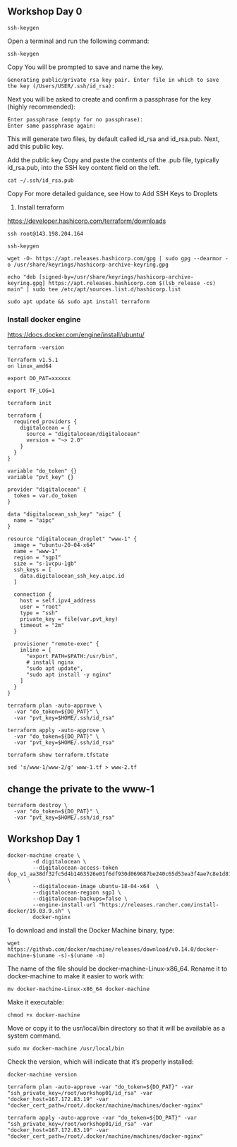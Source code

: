 ## Workshop Day 0

```
ssh-keygen
```

Open a terminal and run the following command:

```
ssh-keygen
```

Copy
You will be prompted to save and name the key.

```
Generating public/private rsa key pair. Enter file in which to save the key (/Users/USER/.ssh/id_rsa): 
```

Next you will be asked to create and confirm a passphrase for the key (highly recommended):

```
Enter passphrase (empty for no passphrase):
Enter same passphrase again: 
```

This will generate two files, by default called id_rsa and id_rsa.pub. Next, add this public key.

Add the public key
Copy and paste the contents of the .pub file, typically id_rsa.pub, into the SSH key content field on the left.

```
cat ~/.ssh/id_rsa.pub
```
Copy
For more detailed guidance, see How to Add SSH Keys to Droplets


1. Install terraform

https://developer.hashicorp.com/terraform/downloads

```
ssh root@143.198.204.164
```

```
ssh-keygen
```

```
wget -O- https://apt.releases.hashicorp.com/gpg | sudo gpg --dearmor -o /usr/share/keyrings/hashicorp-archive-keyring.gpg
```

```
echo "deb [signed-by=/usr/share/keyrings/hashicorp-archive-keyring.gpg] https://apt.releases.hashicorp.com $(lsb_release -cs) main" | sudo tee /etc/apt/sources.list.d/hashicorp.list
```

```
sudo apt update && sudo apt install terraform
```

### Install docker engine 

https://docs.docker.com/engine/install/ubuntu/


```
terraform -version
```

```
Terraform v1.5.1
on linux_amd64
```

```
export DO_PAT=xxxxxx
```

```
export TF_LOG=1
```

```
terraform init
```

```
terraform {
  required_providers {
    digitalocean = {
      source = "digitalocean/digitalocean"
      version = "~> 2.0"
    }
  }
}

variable "do_token" {}
variable "pvt_key" {}

provider "digitalocean" {
  token = var.do_token
}

data "digitalocean_ssh_key" "aipc" {
  name = "aipc"
}
```

```
resource "digitalocean_droplet" "www-1" {
  image = "ubuntu-20-04-x64"
  name = "www-1"
  region = "sgp1"
  size = "s-1vcpu-1gb"
  ssh_keys = [
    data.digitalocean_ssh_key.aipc.id
  ]

  connection {
    host = self.ipv4_address
    user = "root"
    type = "ssh"
    private_key = file(var.pvt_key)
    timeout = "2m"
  }

  provisioner "remote-exec" {
    inline = [
      "export PATH=$PATH:/usr/bin",
      # install nginx
      "sudo apt update",
      "sudo apt install -y nginx"
    ]
  }
}
```

```
terraform plan -auto-approve \
  -var "do_token=${DO_PAT}" \
  -var "pvt_key=$HOME/.ssh/id_rsa"
```


```
terraform apply -auto-approve \
  -var "do_token=${DO_PAT}" \
  -var "pvt_key=$HOME/.ssh/id_rsa"
```

```
terraform show terraform.tfstate
```


```
sed 's/www-1/www-2/g' www-1.tf > www-2.tf
```

## change the private to the www-1


```
terraform destroy \
  -var "do_token=${DO_PAT}" \
  -var "pvt_key=$HOME/.ssh/id_rsa"
```


## Workshop Day 1


```
docker-machine create \
        -d digitalocean \
        --digitalocean-access-token  dop_v1_aa38df32fc5d4b1463526e01f6df930d069687be240c65d53ea3f4ae7c8e1d81 \
        --digitalocean-image ubuntu-18-04-x64  \
        --digitalocean-region sgp1 \
        --digitalocean-backups=false \
        --engine-install-url "https://releases.rancher.com/install-docker/19.03.9.sh" \
        docker-nginx
```

To download and install the Docker Machine binary, type:

```
wget https://github.com/docker/machine/releases/download/v0.14.0/docker-machine-$(uname -s)-$(uname -m)
```
The name of the file should be docker-machine-Linux-x86_64. Rename it to docker-machine to make it easier to work with:
```
mv docker-machine-Linux-x86_64 docker-machine
```
Make it executable:
```
chmod +x docker-machine
```
Move or copy it to the usr/local/bin directory so that it will be available as a system command.
```
sudo mv docker-machine /usr/local/bin
```
Check the version, which will indicate that it’s properly installed:
```
docker-machine version
```


```
terraform plan -auto-approve -var "do_token=${DO_PAT}" -var "ssh_private_key=/root/workshop01/id_rsa" -var "docker_host=167.172.83.19" -var "docker_cert_path=/root/.docker/machine/machines/docker-nginx"
```

```
terraform apply -auto-approve -var "do_token=${DO_PAT}" -var "ssh_private_key=/root/workshop01/id_rsa" -var "docker_host=167.172.83.19" -var "docker_cert_path=/root/.docker/machine/machines/docker-nginx"
```